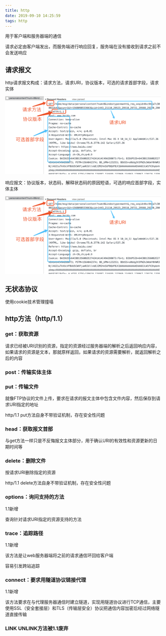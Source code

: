 ```yaml
---
title: http
date: 2019-09-10 14:25:59
tags: http
---
```


用于客户端和服务器端的通信

请求必定由客户端发出，而服务端进行响应回复，服务端在没有接收到请求之前不会发送响应

## 请求报文

http请求报文构成：请求方法，请求URI，协议版本，可选的请求首部字段，请求实体

![http请求报文](/img/http/http请求报文.png)

响应报文：协议版本，状态码，解释状态码的原因短语，可选的响应首部字段，实体主体

![http响应报文](/img/http/http请求报文.png)

## 无状态协议

使用cookie技术管理撞塌

## http方法（http/1.1）

### get：获取资源

请求已经被URI识别的资源，指定的资源经过服务器端的解析之后返回响应内容，如果请求的资源是文本，那就原样返回，如果请求的资源需要解析，就返回解析之后的内容

### post：传输实体主体

### put：传输文件

就像FTP协议的文件上传，要求在请求的报文主体中包含文件内容，然后保存到请求URI指定的地址

http/1.1 put方法自身不带验证机制，存在安全性问题

### head：获取报文首部

与get方法一样只是不反悔报文主体部分，用于确认URI的有效性和资源更新的日期时间等

### delete：删除文件

按请求URI删除指定的资源

http/1.1 delete方法自身不带验证机制，存在安全性问题

### options：询问支持的方法

1.1新增

查询针对请求URI指定的资源支持的方法

### trace：追踪路径

1.1新增

该方法是让web服务器端将之前的请求通信环回给客户端

容易引发跨站追踪

### connect：要求用隧道协议链接代理

1.1新增

该方法要求在与代理服务器通信时建立隧道，实现用隧道协议进行TCP通信，主要使用SSL（安全套接层）和TLS（传输层安全）协议把通信内容加密后经过网络隧道直接传输

### LINK UNLINK方法被1.1废弃

